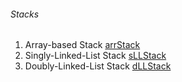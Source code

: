 ###### Stacks

1. Array-based Stack [arrStack](https://github.com/konarkm68/DSAD/tree/7d56f67ac7efefdb462cf256ecc7311eb1cbc209/DS/Linear/Static/Array)
2. Singly-Linked-List Stack [sLLStack](https://github.com/konarkm68/DSAD/tree/bb2337d8d4874d192832526335d20f4cbb589b7a/DS/Linear/Dynamic/LinkedList/sLL)
3. Doubly-Linked-List Stack [dLLStack](https://github.com/konarkm68/DSAD/tree/bb2337d8d4874d192832526335d20f4cbb589b7a/DS/Linear/Dynamic/LinkedList/dLL)
